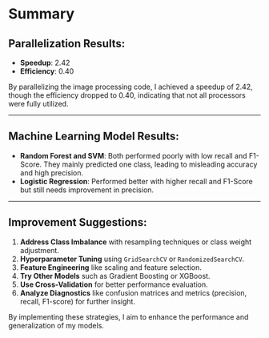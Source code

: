# Summary

## Parallelization Results:
- **Speedup**: 2.42
- **Efficiency**: 0.40

By parallelizing the image processing code, I achieved a speedup of 2.42, though the efficiency dropped to 0.40, indicating that not all processors were fully utilized.

---

## Machine Learning Model Results:
- **Random Forest and SVM**: Both performed poorly with low recall and F1-Score. They mainly predicted one class, leading to misleading accuracy and high precision.
- **Logistic Regression**: Performed better with higher recall and F1-Score but still needs improvement in precision.

---

## Improvement Suggestions:
1. **Address Class Imbalance** with resampling techniques or class weight adjustment.
2. **Hyperparameter Tuning** using `GridSearchCV` or `RandomizedSearchCV`.
3. **Feature Engineering** like scaling and feature selection.
4. **Try Other Models** such as Gradient Boosting or XGBoost.
5. **Use Cross-Validation** for better performance evaluation.
6. **Analyze Diagnostics** like confusion matrices and metrics (precision, recall, F1-score) for further insight.

By implementing these strategies, I aim to enhance the performance and generalization of my models.
